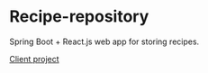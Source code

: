 # Recipe-repository

Spring Boot + React.js web app for storing recipes.

[Client project](https://github.com/mvecerin/recipe-repository-client)
